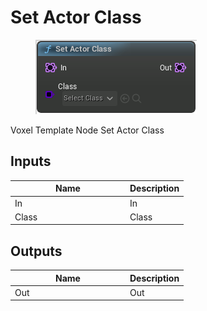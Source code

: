 # Set Actor Class

<div align="left" data-full-width="false">

<figure><img src="../../../api/Point/Set_Actor_Class.png" alt=""><figcaption></figcaption></figure>

</div>

Voxel Template Node Set Actor Class

## Inputs

<table><thead><tr><th width="170">Name</th><th>Description</th></tr></thead><tbody><tr><td>In</td><td>In</td></tr><tr><td>Class</td><td>Class</td></tr></tbody></table>

## Outputs

<table><thead><tr><th width="170">Name</th><th>Description</th></tr></thead><tbody><tr><td>Out</td><td>Out</td></tr></tbody></table>
